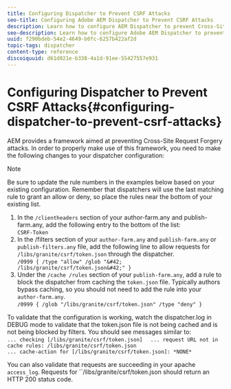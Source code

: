 ```yaml
---
title: Configuring Dispatcher to Prevent CSRF Attacks
seo-title: Configuring Adobe AEM Dispatcher to Prevent CSRF Attacks
description: Learn how to configure AEM Dispatcher to prevent Cross-Site Request Forgery attacks.
seo-description: Learn how to configure Adobe AEM Dispatcher to prevent Cross-Site Request Forgery attacks.
uuid: f290bdeb-54e2-4649-b0fc-6257b422af2d
topic-tags: dispatcher
content-type: reference
discoiquuid: d61d021e-b338-4a1d-91ee-55427557e931
---
```


# Configuring Dispatcher to Prevent CSRF Attacks{#configuring-dispatcher-to-prevent-csrf-attacks}

AEM provides a framework aimed at preventing Cross-Site Request Forgery attacks. In order to properly make use of this framework, you need to make the following changes to your dispatcher configuration:

>[!NOTE]
>
>Be sure to update the rule numbers in the examples below based on your existing configuration. Remember that dispatchers will use the last matching rule to grant an allow or deny, so place the rules near the bottom of your existing list.

1. In the `/clientheaders` section of your author-farm.any and publish-farm.any, add the following entry to the bottom of the list:  
   `CSRF-Token`
1. In the /filters section of your `author-farm.any` and `publish-farm.any` or `publish-filters.any` file, add the following line to allow requests for `/libs/granite/csrf/token.json` through the dispatcher.  
   `/0999 { /type "allow" /glob "&#42; /libs/granite/csrf/token.json&#42;" }`
1. Under the `/cache /rules` section of your `publish-farm.any`, add a rule to block the dispatcher from caching the `token.json` file. Typically authors bypass caching, so you should not need to add the rule into your `author-farm.any`.  
   `/0999 { /glob "/libs/granite/csrf/token.json" /type "deny" }`

To validate that the configuration is working, watch the dispatcher.log in DEBUG mode to validate that the token.json file is not being cached and is not being blocked by filters. You should see messages similar to:  
`... checking [/libs/granite/csrf/token.json]  `
`... request URL not in cache rules: /libs/granite/csrf/token.json`  
`... cache-action for [/libs/granite/csrf/token.json]: *NONE*`

You can also validate that requests are succeeding in your apache `access_log`. Requests for ``/libs/granite/csrf/token.json should return an HTTP 200 status code.
